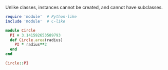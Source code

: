 ---
---

Unlike classes, instances cannot be created,
and cannot have subclasses.

```ruby
require 'module'  # Python-like
include 'module'  # C-like

module Circle
  PI = 3.141592653589793
  def Circle.area(radius)
    PI * radius**2
  end
end

Circle::PI
```
